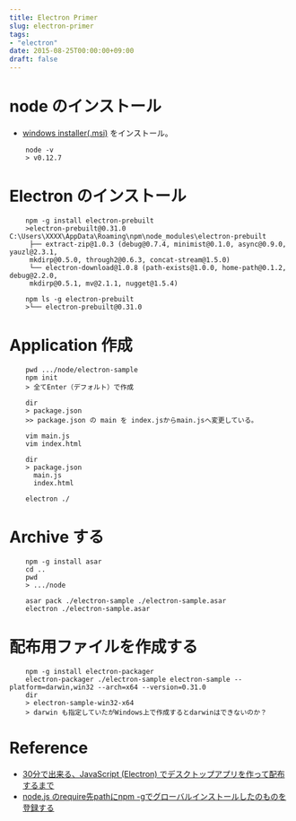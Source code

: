 ```yaml
---
title: Electron Primer
slug: electron-primer
tags:
- "electron"
date: 2015-08-25T00:00:00+09:00
draft: false
---
```


# node のインストール
* [windows installer(.msi)](https://nodejs.org/download/) をインストール。
```
    node -v
    > v0.12.7
```

# Electron のインストール
```
    npm -g install electron-prebuilt
    >electron-prebuilt@0.31.0 C:\Users\XXXX\AppData\Roaming\npm\node_modules\electron-prebuilt
     ├── extract-zip@1.0.3 (debug@0.7.4, minimist@0.1.0, async@0.9.0, yauzl@2.3.1,
     mkdirp@0.5.0, through2@0.6.3, concat-stream@1.5.0)
     └── electron-download@1.0.8 (path-exists@1.0.0, home-path@0.1.2, debug@2.2.0,
     mkdirp@0.5.1, mv@2.1.1, nugget@1.5.4)

    npm ls -g electron-prebuilt
    >└── electron-prebuilt@0.31.0
```

# Application 作成
```
    pwd .../node/electron-sample
    npm init
    > 全てEnter（デフォルト）で作成
    
    dir
    > package.json
    >> package.json の main を index.jsからmain.jsへ変更している。

    vim main.js
    vim index.html

    dir
    > package.json
      main.js
      index.html

    electron ./
```

# Archive する
```
    npm -g install asar
    cd ..
    pwd
    > .../node

    asar pack ./electron-sample ./electron-sample.asar
    electron ./electron-sample.asar
``` 

# 配布用ファイルを作成する
```
    npm -g install electron-packager
    electron-packager ./electron-sample electron-sample --platform=darwin,win32 --arch=x64 --version=0.31.0
    dir
    > electron-sample-win32-x64
    > darwin も指定していたがWindows上で作成するとdarwinはできないのか？
```

# Reference
* [30分で出来る、JavaScript (Electron) でデスクトップアプリを作って配布するまで](http://qiita.com/nyanchu/items/15d514d9b9f87e5c0a29)
* [node.js のrequire先pathにnpm -gでグローバルインストールしたのものを登録する](http://qiita.com/hikaruna/items/abdadca27f12c0e4eb78)
